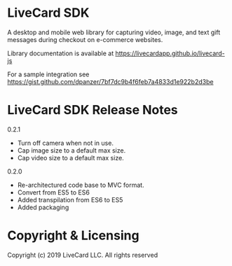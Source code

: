 # LiveCard SDK

A desktop and mobile web library for capturing video, image, and text gift messages during checkout on e-commerce websites.

Library documentation is available at https://livecardapp.github.io/livecard-js

For a sample integration see https://gist.github.com/dpanzer/7bf7dc9b4f6feb7a4833d1e922b2d3be

# LiveCard SDK Release Notes

0.2.1

- Turn off camera when not in use.
- Cap image size to a default max size.
- Cap video size to a default max size.

0.2.0

- Re-architectured code base to MVC format.
- Convert from ES5 to ES6
- Added transpilation from ES6 to ES5
- Added packaging

# Copyright & Licensing

Copyright (c) 2019 LiveCard LLC. All rights reserved